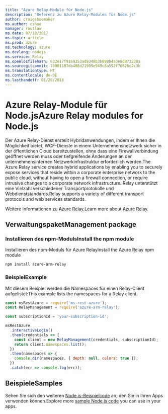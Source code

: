```yaml
---
title: "Azure Relay-Module für Node.js"
description: "Referenz zu Azure Relay-Modulen für Node.js"
author: craigshoemaker
ms.author: cshoe
manager: routlaw
ms.date: 07/18/2017
ms.topic: article
ms.prod: azure
ms.technology: azure
ms.devlang: nodejs
ms.service: Relay
ms.openlocfilehash: 632e17f9169353ad9348b3b098b4a3e8d873238a
ms.sourcegitcommit: 78001187db408d21909e949c8a592f76626c2c3b
ms.translationtype: HT
ms.contentlocale: de-DE
ms.lasthandoff: 01/26/2018
---
```

# <a name="azure-relay-modules-for-nodejs"></a><span data-ttu-id="ab25d-103">Azure Relay-Module für Node.js</span><span class="sxs-lookup"><span data-stu-id="ab25d-103">Azure Relay modules for Node.js</span></span>

<span data-ttu-id="ab25d-104">Der Azure Relay-Dienst erstellt Hybridanwendungen, indem er Ihnen die Möglichkeit bietet, WCF-Dienste in einem Unternehmensnetzwerk sicher in der öffentlichen Cloud bereitzustellen, ohne dass eine Firewallverbindung geöffnet werden muss oder tiefgreifende Änderungen an der unternehmensinternen Netzwerkinfrastruktur erforderlich werden.</span><span class="sxs-lookup"><span data-stu-id="ab25d-104">The Azure Relay service creates hybrid applications by enabling you to securely expose services that reside within a corporate enterprise network to the public cloud, without having to open a firewall connection, or require intrusive changes to a corporate network infrastructure.</span></span> <span data-ttu-id="ab25d-105">Relay unterstützt eine Vielzahl verschiedener Transportprotokolle und Webdienststandards.</span><span class="sxs-lookup"><span data-stu-id="ab25d-105">Relay supports a variety of different transport protocols and web services standards.</span></span>

<span data-ttu-id="ab25d-106">Weitere Informationen zu [Azure Relay](https://docs.microsoft.com/azure/service-bus-relay/relay-what-is-it).</span><span class="sxs-lookup"><span data-stu-id="ab25d-106">Learn more about [Azure Relay](https://docs.microsoft.com/azure/service-bus-relay/relay-what-is-it).</span></span>

## <a name="management-package"></a><span data-ttu-id="ab25d-107">Verwaltungspaket</span><span class="sxs-lookup"><span data-stu-id="ab25d-107">Management package</span></span>

### <a name="install-the-npm-module"></a><span data-ttu-id="ab25d-108">Installieren des npm-Moduls</span><span class="sxs-lookup"><span data-stu-id="ab25d-108">Install the npm module</span></span>

<span data-ttu-id="ab25d-109">Installieren des npm-Moduls für Azure Relay</span><span class="sxs-lookup"><span data-stu-id="ab25d-109">Install the Azure Relay npm module</span></span>

```bash
npm install azure-arm-relay
```

### <a name="example"></a><span data-ttu-id="ab25d-110">Beispiel</span><span class="sxs-lookup"><span data-stu-id="ab25d-110">Example</span></span>

<span data-ttu-id="ab25d-111">Mit diesem Beispiel werden die Namespaces für einen Relay-Client aufgelistet:</span><span class="sxs-lookup"><span data-stu-id="ab25d-111">This example lists the namespaces for a Relay client.</span></span>

```javascript
const msRestAzure = require('ms-rest-azure');
const RelayManagement = require('azure-arm-relay');

const subscriptionId = 'your-subscription-id';

msRestAzure
  .interactiveLogin()
  .then(credentials => {
    const client = new RelayManagement(credentials, subscriptionId);
    return client.namespaces.list();
  })
  .then(namespaces => {
    console.dir(namespaces, { depth: null, colors: true });
  })
  .catch(err => console.log(err));
```

## <a name="samples"></a><span data-ttu-id="ab25d-112">Beispiele</span><span class="sxs-lookup"><span data-stu-id="ab25d-112">Samples</span></span>

<span data-ttu-id="ab25d-113">Sehen Sie sich den weiteren [Node.js-Beispielcode](https://azure.microsoft.com/resources/samples/?platform=nodejs) an, den Sie in Ihren Apps verwenden können.</span><span class="sxs-lookup"><span data-stu-id="ab25d-113">Explore more [sample Node.js code](https://azure.microsoft.com/resources/samples/?platform=nodejs) you can use in your apps.</span></span>
